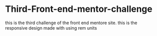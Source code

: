 # Third-Front-end-mentor-challenge
this is the third challenge of the front end mentore site.
this is the responsive design made with using rem units
